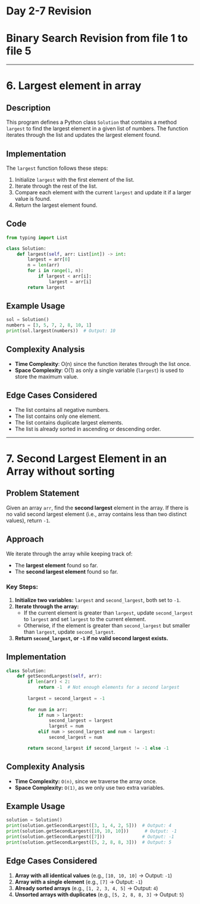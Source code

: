 # Day 2-7 Revision
# Binary Search Revision from file 1 to file 5
--------------------------------------------------------------------------------------
# 6. Largest element in array
## Description
This program defines a Python class `Solution` that contains a method `largest` to find the largest element in a given list of numbers. The function iterates through the list and updates the largest element found.

## Implementation
The `largest` function follows these steps:
1. Initialize `largest` with the first element of the list.
2. Iterate through the rest of the list.
3. Compare each element with the current `largest` and update it if a larger value is found.
4. Return the largest element found.

## Code
```python
from typing import List

class Solution:
    def largest(self, arr: List[int]) -> int:
        largest = arr[0]
        n = len(arr)
        for i in range(1, n):
            if largest < arr[i]:
                largest = arr[i]
        return largest
```

## Example Usage
```python
sol = Solution()
numbers = [3, 5, 7, 2, 8, 10, 1]
print(sol.largest(numbers))  # Output: 10
```

## Complexity Analysis
- **Time Complexity**: O(n) since the function iterates through the list once.
- **Space Complexity**: O(1) as only a single variable (`largest`) is used to store the maximum value.

## Edge Cases Considered
- The list contains all negative numbers.
- The list contains only one element.
- The list contains duplicate largest elements.
- The list is already sorted in ascending or descending order.
--------------------------------------------------------------------------------------
# 7. Second Largest Element in an Array without sorting
## Problem Statement
Given an array `arr`, find the **second largest** element in the array. If there is no valid second largest element (i.e., array contains less than two distinct values), return `-1`.

## Approach
We iterate through the array while keeping track of:
- The **largest element** found so far.
- The **second largest element** found so far.

### Key Steps:
1. **Initialize two variables:** `largest` and `second_largest`, both set to `-1`.
2. **Iterate through the array:**
   - If the current element is greater than `largest`, update `second_largest` to `largest` and set `largest` to the current element.
   - Otherwise, if the element is greater than `second_largest` but smaller than `largest`, update `second_largest`.
3. **Return `second_largest`, or `-1` if no valid second largest exists.**

## Implementation
```python
class Solution:
    def getSecondLargest(self, arr):
        if len(arr) < 2:
            return -1  # Not enough elements for a second largest
        
        largest = second_largest = -1
        
        for num in arr:
            if num > largest:
                second_largest = largest
                largest = num
            elif num > second_largest and num < largest:
                second_largest = num

        return second_largest if second_largest != -1 else -1
```

## Complexity Analysis
- **Time Complexity:** `O(n)`, since we traverse the array once.
- **Space Complexity:** `O(1)`, as we only use two extra variables.

## Example Usage
```python
solution = Solution()
print(solution.getSecondLargest([3, 1, 4, 2, 5]))  # Output: 4
print(solution.getSecondLargest([10, 10, 10]))      # Output: -1
print(solution.getSecondLargest([7]))              # Output: -1
print(solution.getSecondLargest([5, 2, 8, 8, 3]))  # Output: 5
```

## Edge Cases Considered
1. **Array with all identical values** (e.g., `[10, 10, 10]` → Output: `-1`)
2. **Array with a single element** (e.g., `[7]` → Output: `-1`)
3. **Already sorted arrays** (e.g., `[1, 2, 3, 4, 5]` → Output: `4`)
4. **Unsorted arrays with duplicates** (e.g., `[5, 2, 8, 8, 3]` → Output: `5`)